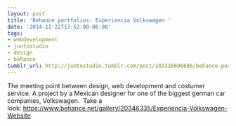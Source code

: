 ```yaml
---
layout: post
title: 'Behance portfolios: Experiencia Volkswagen '
date: '2014-11-22T17:52:00-06:00'
tags:
- webdevelopment
- juntostudio
- design
- behance
tumblr_url: http://juntostudio.tumblr.com/post/103316696686/behance-portfolios-experiencia-volkswagen
---
```




The meeting point between design, web development and costumer service. A project by a Mexican designer for one of the biggest german car companies, Volkswagen. 
Take a look: https://www.behance.net/gallery/20346335/Experiencia-Volkswagen-Website
